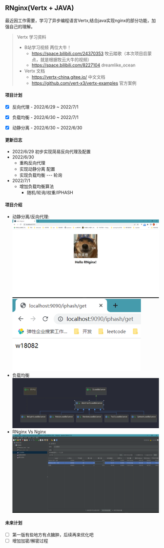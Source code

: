 ## RNginx(Vertx + JAVA) 

最近因工作需要，学习了异步编程语言Vertx,结合java实现nginx的部分功能，加强自己的理解。

> Vertx 学习资料
> - B站学习视频  两位大牛！
>   - https://space.bilibili.com/24370353 牧云踏歌（本次项目启蒙点，就是根据牧云大牛的视频）
>   - https://space.bilibili.com/8227104  dreamlike_ocean
> - Vertx 文档
>   - https://vertx-china.gitee.io/ 中文文档
>   - https://github.com/vert-x3/vertx-examples 官方案例


#### 项目计划
- [X] 反向代理  -  2022/6/29 ~ 2022/7/1
- [X] 负载均衡  -  2022/6/30 ~ 2022/7/1
- [X] 动静分离  -  2022/6/30 ~ 2022/6/30


#### 更新日志
- 2022/6/29 初步实现简易反向代理及配置 
- 2022/6/30 
    - 重构反向代理 
    - 实现动静分离 配置
    - 实现负载均衡 --- 轮询
- 2022/7/1
    - 增加负载均衡算法
        - 随机/轮询/权重/IPHASH
        
#### 项目介绍
- 动静分离/反向代理:
![动静分离](img/动静分离.png) ![反向代理](img/反向代理.png)
- 负载均衡
![负载均衡](img/负载均衡.png)
- RNginx Vs Nginx
![vs](img/vs.png)

#### 未来计划
- [ ] 第一版有些地方有点臃肿，后续再来优化吧
- [ ] 增加加密/解密过程  